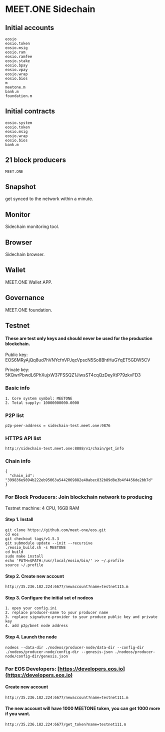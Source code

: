 # MEET.ONE Sidechain 

## Initial accounts

```
eosio
eosio.token
eosio.msig
eosio.ram
eosio.ramfee
eosio.stake
eosio.bpay
eosio.vpay
eosio.wrap
eosio.bios
m
meetone.m
bank.m
foundation.m
```

## Initial contracts

```
eosio.system
eosio.token
eosio.msig
eosio.wrap
eosio.bios
bank.m
```

## 21 block producers

```
MEET.ONE
```

## Snapshot

get synced to the network within a minute.

## Monitor

Sidechain monitoring tool.

## Browser

Sidechain browser.

## Wallet

MEET.ONE Wallet APP.

## Governance

MEET.ONE foundation.

## Testnet

#### These are test only keys and should never be used for the production blockchain. 

Public key: EOS6MRyAjQq8ud7hVNYcfnVPJqcVpscN5So8BhtHuGYqET5GDW5CV

Private key: 5KQwrPbwdL6PhXujxW37FSSQZ1JiwsST4cqQzDeyXtP79zkvFD3


### Basic info

```
1. Core system symbol: MEETONE
2. Total supply: 10000000000.0000
```

### P2P list

```
p2p-peer-address = sidechain-test.meet.one:9876
```


### HTTPS API list

```
http://sidechain-test.meet.one:8888/v1/chain/get_info
```

### Chain info

```
{
  "chain_id": "399836e9894b222eb95063a5442069882e40abec832b89d8e3b4f4456de2bb7d"
}
```


### For Block Producers: Join blockchain network to producing

Testnet machine: 4 CPU, 16GB RAM

#### Step 1. Install
```
git clone https://github.com/meet-one/eos.git
cd eos
git checkout tags/v1.5.3
git submodule update --init --recursive
./eosio_build.sh -s MEETONE
cd build
sudo make install
echo 'PATH=$PATH:/usr/local/eosio/bin/' >> ~/.profile
source ~/.profile 
```


#### Step 2. Create new account

```
http://35.236.182.224:6677/newaccount?name=testnet115.m
```


#### Step 3. Configure the initial set of nodeos

```
1. open your config.ini 
2. replace producer-name to your producer name 
3. replace signature-provider to your produce public key and private key
4. add p2p/bnet node address
```

#### Step 4. Launch the node

```
nodeos --data-dir ./nodeos/producer-node/data-dir --config-dir ./nodeos/producer-node/config-dir --genesis-json ./nodeos/producer-node/config-dir/genesis.json
```


### For EOS Developers: [https://developers.eos.io](https://developers.eos.io)

#### Create new account

```
http://35.236.182.224:6677/newaccount?name=testnet111.m
```

#### The new account will have 1000 MEETONE token, you can get 1000 more if you want.

```
http://35.236.182.224:6677/get_token?name=testnet111.m
```
